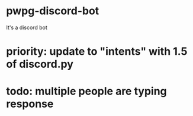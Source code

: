 # pwpg-discord-bot
It's a discord bot

# priority: update to "intents" with 1.5 of discord.py
# todo: multiple people are typing response
